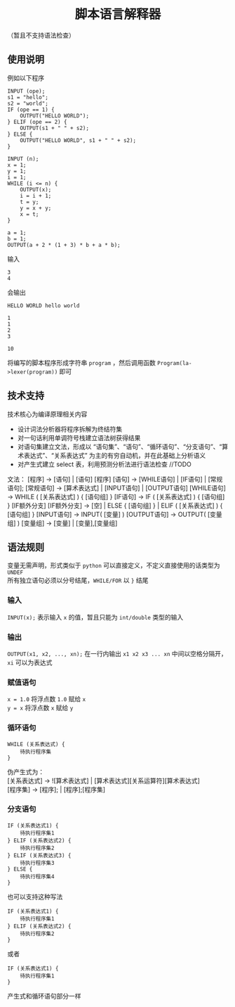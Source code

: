 <h1 align="center">脚本语言解释器</h1>

（暂且不支持语法检查）

## 使用说明

例如以下程序

```
INPUT (ope);
s1 = "hello";
s2 = "world";
IF (ope == 1) {
    OUTPUT("HELLO WORLD");
} ELIF (ope == 2) {
    OUTPUT(s1 + " " + s2);
} ELSE {
    OUTPUT("HELLO WORLD", s1 + " " + s2);
}

INPUT (n);
x = 1;
y = 1;
i = 1;
WHILE (i <= n) {
    OUTPUT(x);
    i = i + 1;
    t = y;
    y = x + y;
    x = t;
}

a = 1;
b = 1;
OUTPUT(a + 2 * (1 + 3) * b + a * b);
```

输入 

```
3
4
```

会输出 

```
HELLO WORLD hello world

1
1
2
3

10
```

将编写的脚本程序形成字符串 `program` ，然后调用函数 `Program(la->lexer(program))` 即可

## 技术支持

技术核心为编译原理相关内容  

- 设计词法分析器将程序拆解为终结符集
- 对一句话利用单调符号栈建立语法树获得结果
- 对语句集建立文法，形成以 “语句集”、“语句”、“循环语句”、“分支语句”、“算术表达式”、“关系表达式” 为主的有穷自动机，并在此基础上分析语义
- 对产生式建立 select 表，利用预测分析法进行语法检查 //TODO

文法：
[程序] -> [语句] | [语句] [程序]
[语句] -> [WHILE语句] | [IF语句] | [常规语句];
[常规语句] -> [算术表达式] | [INPUT语句] | [OUTPUT语句]
[WHILE语句] -> WHILE ( [关系表达式] ) { [语句组] }
[IF语句] -> IF ( [关系表达式] ) { [语句组] } [IF额外分支]
[IF额外分支] -> [空] | ELSE { [语句组] } | ELIF ( [关系表达式] ) { [语句组] }
[INPUT语句] -> INPUT( [变量] )
[OUTPUT语句] -> OUTPUT( [变量组] )
[变量组] -> [变量] | [变量],[变量组]

## 语法规则

变量无需声明，形式类似于 `python` 可以直接定义，不定义直接使用的话类型为 `UNDEF`   
所有独立语句必须以分号结尾，`WHILE/FOR` 以 `}` 结尾  

### 输入

`INPUT(x);` 表示输入 `x` 的值，暂且只能为 `int/double` 类型的输入

### 输出

`OUTPUT(x1, x2, ..., xn);` 在一行内输出 `x1 x2 x3 ... xn` 中间以空格分隔开，`xi` 可以为表达式

### 赋值语句

`x = 1.0` 将浮点数 `1.0` 赋给 `x`  
`y = x` 将浮点数 `x` 赋给 `y`

### 循环语句

```
WHILE (关系表达式) {
    待执行程序集
}
```

伪产生式为：  
[关系表达式] -> ![算术表达式] | [算术表达式][关系运算符][算术表达式]  
[程序集] -> [程序]; | [程序];[程序集]

### 分支语句

```
IF (关系表达式1) {
    待执行程序集1
} ELIF (关系表达式2) {
    待执行程序集2
} ELIF (关系表达式3) {
    待执行程序集3
} ELSE {
    待执行程序集4
}
```

也可以支持这种写法

```
IF (关系表达式1) {
    待执行程序集1
} ELIF (关系表达式2) {
    待执行程序集2
}
```

或者 

```
IF (关系表达式1) {
    待执行程序集1
}
```

产生式和循环语句部分一样